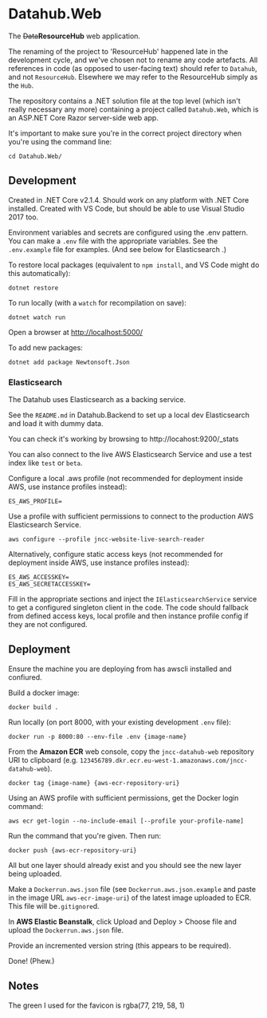 # Datahub.Web

The ~~Data~~**ResourceHub** web application.

The renaming of the project to 'ResourceHub' happened late in the development cycle, and we've chosen not to rename any code artefacts. All references in code (as opposed to user-facing text) should refer to `Datahub`, and not `ResourceHub`. Elsewhere we may refer to the ResourceHub simply as the `Hub`.

The repository contains a .NET solution file at the top level (which isn't really necessary any more) containing a project called `Datahub.Web`, which is an ASP.NET Core Razor server-side web app.

It's important to make sure you're in the correct project directory when you're using the command line:

    cd Datahub.Web/

## Development

Created in .NET Core v2.1.4. Should work on any platform with .NET Core installed. Created with VS Code, but should be able to use Visual Studio 2017 too.

Environment variables and secrets are configured using the .env pattern. You can make a `.env` file with the appropriate variables. See the `.env.example` file for examples. (And see below for Elasticsearch .)

To restore local packages (equivalent to `npm install`, and VS Code might do this automatically):

    dotnet restore

To run locally (with a `watch` for recompilation on save):

    dotnet watch run

Open a browser at <http://localhost:5000/>

To add new packages:

    dotnet add package Newtonsoft.Json

### Elasticsearch

The Datahub uses Elasticsearch as a backing service.

See the `README.md` in Datahub.Backend to set up a local dev Elasticsearch and load it with dummy data.

You can check it's working by browsing to http://locahost:9200/_stats

You can also connect to the live AWS Elasticsearch Service and use a test index like `test` or `beta`.

Configure a local .aws profile (not recommended for deployment inside AWS, use instance profiles instead):

    ES_AWS_PROFILE=

Use a profile with sufficient permissions to connect to the production AWS Elasticsearch Service.

    aws configure --profile jncc-website-live-search-reader

Alternatively, configure static access keys (not recommended for deployment inside AWS, use instance profiles instead):

    ES_AWS_ACCESSKEY=
    ES_AWS_SECRETACCESSKEY=

Fill in the appropriate sections and inject the `IElasticsearchService` service to get a configured singleton client in the code. The code should fallback from defined access keys, local profile and then instance profile config if they are not configured.

## Deployment

Ensure the machine you are deploying from has awscli installed and confiured.

Build a docker image:

    docker build .

Run locally (on port 8000, with your existing development `.env` file):

    docker run -p 8000:80 --env-file .env {image-name}

From the **Amazon ECR** web console, copy the `jncc-datahub-web`  repository URI to clipboard (e.g. `123456789.dkr.ecr.eu-west-1.amazonaws.com/jncc-datahub-web`).

    docker tag {image-name} {aws-ecr-repository-uri}

Using an AWS profile with sufficient permissions, get the Docker login command:

    aws ecr get-login --no-include-email [--profile your-profile-name]

Run the command that you're given. Then run:

    docker push {aws-ecr-repository-uri}

All but one layer should already exist and you should see the new layer being uploaded.

Make a `Dockerrun.aws.json` file (see `Dockerrun.aws.json.example` and paste in the image URL `aws-ecr-image-uri`) of the latest image uploaded to ECR. This file will be`.gitignore`d.

In **AWS Elastic Beanstalk**, click Upload and Deploy > Choose file and upload the `Dockerrun.aws.json` file.

Provide an incremented version string (this appears to be required).

Done! (Phew.)

## Notes

The green I used for the favicon is rgba(77, 219, 58, 1)
